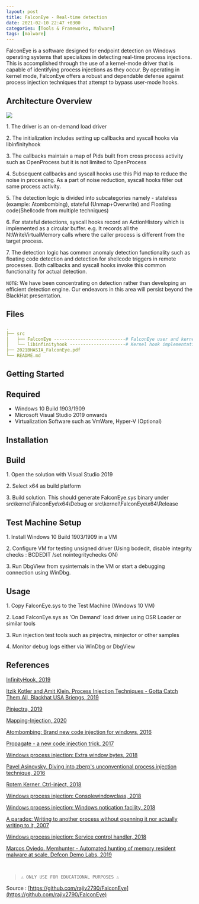 ```yaml
---
layout: post
title: FalconEye - Real-time detection
date: 2021-02-10 22:47 +0300
categories: [Tools & Frameworks, Malware]
tags: [malware]
---
```






FalconEye is a software designed for endpoint detection on Windows operating systems that specializes in detecting real-time process injections. This is accomplished through the use of a kernel-mode driver that is capable of identifying process injections as they occur. By operating in kernel mode, FalconEye offers a robust and dependable defense against process injection techniques that attempt to bypass user-mode hooks.

Architecture Overview
--

  

![](../../assets/img/malware/falconeye.png)

  

1\. The driver is an on-demand load driver

2\. The initialization includes setting up callbacks and syscall hooks via libinfinityhook

3\. The callbacks maintain a map of Pids built from cross process activity such as OpenProcess but it is not limited to OpenProcess

4\. Subsequent callbacks and syscall hooks use this Pid map to reduce the noise in processing. As a part of noise reduction, syscall hooks filter out same process activity.

5\. The detection logic is divided into subcategories namely - stateless (example: Atombombing), stateful (Unmap+Overwrite) and Floating code(Shellcode from multiple techniques)

6\. For stateful detections, syscall hooks record an ActionHistory which is implemented as a circular buffer. e.g. It records all the NtWriteVirtualMemory calls where the caller process is different from the target process.

7\. The detection logic has common anomaly detection functionality such as floating code detection and detection for shellcode triggers in remote processes. Both callbacks and syscall hooks invoke this common functionality for actual detection.

`NOTE`: We have been concentrating on detection rather than developing an efficient detection engine. Our endeavors in this area will persist beyond the BlackHat presentation.

Files
--

```yml
.
├── src
│   ├── FalconEye ---------------------------# FalconEye user and kernel space
│   └── libinfinityhook ---------------------# Kernel hook implementation
├── 2021BHASIA_FalconEye.pdf
└── README.md
```

Getting Started
--

Required
--------

*   Windows 10 Build 1903/1909
*   Microsoft Visual Studio 2019 onwards
*   Virtualization Software such as VmWare, Hyper-V (Optional)

Installation
---

Build
-----

1\. Open the solution with Visual Studio 2019

2\. Select x64 as build platform

3\. Build solution. This should generate FalconEye.sys binary under src\\kernel\\FalconEye\\x64\\Debug or src\\kernel\\FalconEye\\x64\\Release

Test Machine Setup
------------------

1\. Install Windows 10 Build 1903/1909 in a VM

2\. Configure VM for testing unsigned driver (Using bcdedit, disable integrity checks : BCDEDIT /set nointegritychecks ON)

3\. Run DbgView from sysinternals in the VM or start a debugging connection using WinDbg.

Usage
--

1\. Copy FalconEye.sys to the Test Machine (Windows 10 VM)

2\. Load FalconEye.sys as 'On Demand' load driver using OSR Loader or similar tools

3\. Run injection test tools such as pinjectra, minjector or other samples

4\. Monitor debug logs either via WinDbg or DbgView

References
--

[InfinityHook, 2019](https://github.com/everdox/InfinityHook/)

[Itzik Kotler and Amit Klein. Process Injection Techniques - Gotta Catch Them All, Blackhat USA Briengs, 2019](https://www.blackhat.com/us-19/briefings/schedule/#process-injection-techniques---gotta-catch-them-all-16010)

[Pinjectra, 2019](https://github.com/SafeBreach-Labs/pinjectra/)

[Mapping-Injection, 2020](https://github.com/antonioCoco/Mapping-Injection)

[Atombombing: Brand new code injection for windows, 2016](https://blog.ensilo.com/atombombing-brand-new-code-injection-for-windows)

[Propagate - a new code injection trick, 2017](http://www.hexacorn.com/blog/2017/10/26/propagate-a-new-code-injection-trick/)

[Windows process injection: Extra window bytes, 2018](https://modexp.wordpress.com/2018/08/26/process-injection-ctray/)

[Pavel Asinovsky. Diving into zberp's unconventional process injection technique, 2016](https://securityintelligence.com/diving-into-zberps-unconventional-process-injection-technique/)

[Rotem Kerner. Ctrl-inject, 2018](https://blog.ensilo.com/ctrl-inject)

[Windows process injection: Consolewindowclass, 2018](https://modexp.wordpress.com/2018/09/12/process-injection-user-data/)

[Windows process injection: Windows notication facility, 2018](https://modexp.wordpress.com/2019/06/15/4083/)

[A paradox: Writing to another process without openning it nor actually writing to it, 2007](http://blog.txipinet.com/2007/04/05/69-a-paradox-writing-to-another-process-without-openning-it-nor-actually-writing-to-it/)

[Windows process injection: Service control handler, 2018](https://modexp.wordpress.com/2018/08/30/windows-process-injection-control-handler/)

[Marcos Oviedo. Memhunter - Automated hunting of memory resident malware at scale. Defcon Demo Labs, 2019](https://github.com/marcosd4h/memhunter)

<br>
  


> `⚠ ONLY USE FOR EDUCATIONAL PURPOSES ⚠`

  

Source : [https://github.com/rajiv2790/FalconEye](https://github.com/rajiv2790/FalconEye)
